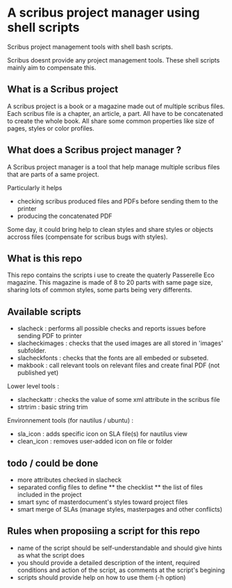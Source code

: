 A scribus project manager using shell scripts
=============================================

Scribus project management tools with shell bash scripts.

Scribus doesnt provide any project management tools. These shell scripts mainly aim to compensate this.

## What is a Scribus project
A scribus project is a book or a magazine made out of multiple scribus files.
Each scribus file is a chapter, an article, a part.
All have to be concatenated to create the whole book.
All share some common properties like size of pages, styles or color profiles.

## What does a  Scribus project manager ?
A Scribus project manager is a tool that help manage multiple scribus files that are parts of a same project.

Particularly it helps
* checking scribus produced files and PDFs before sending them to the printer
* producing the concatenated PDF

Some day, it could bring help to clean styles and share styles or objects accross files (compensate for scribus bugs with styles).

## What is this repo

This repo contains the scripts i use to create the quaterly Passerelle Eco magazine.
This magazine is made of 8 to 20 parts with same page size, sharing lots of common styles, some parts being very differents.

## Available scripts

* slacheck : performs all possible checks and reports issues before sending PDF to printer
* slacheckimages : checks that the used images are all stored in 'images' subfolder.
* slacheckfonts : checks that the fonts are all embeded or subseted. 
* makbook : call relevant tools on relevant files and create final PDF (not published yet)

Lower level tools :
* slacheckattr : checks the value of some xml attribute in the scribus file
* strtrim : basic string trim

Environnement tools (for nautilus / ubuntu) :
* sla_icon : adds specific icon on SLA file(s) for nautilus view
* clean_icon : removes user-added icon on file or folder

## todo / could be done

* more attributes checked in slacheck
* separated config files to define 
** the checklist
** the list of files included in the project
* smart sync of masterdocument's styles toward project files
* smart merge of SLAs (manage styles, masterpages and other conflicts)

## Rules when proposiing a script for this repo
* name of the script should be self-understandable and should give hints as what the script does
* you should provide a detailed description of the intent, required conditions and action of the script, as comments at the script's begining
* scripts should provide help on how to use them (-h option)
